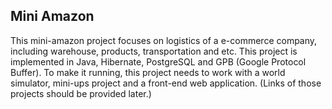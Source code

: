 
## Mini Amazon
This mini-amazon project focuses on logistics of a e-commerce company, including warehouse, products, transportation and etc. This project is implemented in Java, Hibernate, PostgreSQL and GPB (Google Protocol Buffer). To make it running, this project needs to work with a world simulator, mini-ups project and a front-end web application. (Links of those projects should be provided later.)
